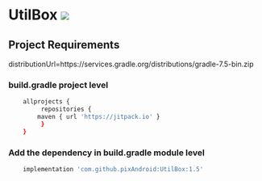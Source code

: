 # UtilBox [![](https://jitpack.io/v/pixAndroid/utilbox.svg)](https://jitpack.io/#pixAndroid/utilbox)

## Project Requirements
distributionUrl=https\://services.gradle.org/distributions/gradle-7.5-bin.zip


### build.gradle project level
```bash
	allprojects {
	     repositories {
		maven { url 'https://jitpack.io' }
	     }
	}
```


### Add the dependency in build.gradle module level
```bash
	implementation 'com.github.pixAndroid:UtilBox:1.5'
```

